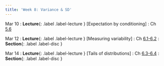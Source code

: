 ```yaml
---
title: 'Week 8: Variance & SD'
---
```


Mar 10
: **Lecture**{: .label .label-lecture } [Expectation by conditioning]
    : Ch [5.6](http://stat88.org/textbook/content/Chapter_05/06_Expectation_by_Conditioning.html)

Mar 12
: **Lecture**{: .label .label-lecture } [Measuring variability]
    : Ch [6.1-6.2](http://stat88.org/textbook/content/Chapter_06/01_Variance_and_Standard_Deviation.html)
: **Section**{: .label .label-disc }

Mar 14
: **Lecture**{: .label .label-lecture } [Tails of distributions]
    : Ch [6.3-6.4](http://stat88.org/textbook/content/Chapter_06/03_Markovs_Inequality.html)
: **Section**{: .label .label-disc }